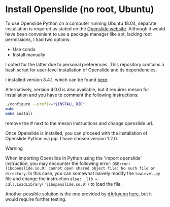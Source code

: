 # Install Openslide (no root, Ubuntu)

To use Openslide Python on a computer running Ubuntu 18.04, separate installation is required as stated on the [Openslide website](https://openslide.org/api/python/#installing). Although it would have been convenient to use a package manager like apt, lacking root permissions, I had two options:
- Use conda
- Install manually

I opted for the latter due to personal preferences.
This repository contains a bash script for user-level installation of Openslide and its dependencies.

I installed version 3.4.1, which can be found [here](https://openslide.org/download/#source). 


Alternatively, version 4.0.0 is also available, but it requires meson for installation and you have to comment the following instructions:
```sh
./configure --prefix="$INSTALL_DIR"
make
make install
```
remove the # next to the meson instructions and change openslide url.

Once Openslide is installed, you can proceed with the installation of Openslide Python via pip. I have chosen version 1.2.0.

> [!WARNING]  
> When importing Openslide in Python using the 'import openslide' instruction, you may encounter the following error:
> `OSError: libopenslide.so.0: cannot open shared object file: No such file or directory`.
> In this case, you can somewhat naively modify the `lowlevel.py` file and change the instruction
> `else: _lib = cdll.LoadLibrary('libopenslide.so.0')` to load the file.


Another possible solution is the one provided by [dArkyunn](https://github.com/dArkyunn) [here](install_openslide_apt.sh), but it would require further testing.
